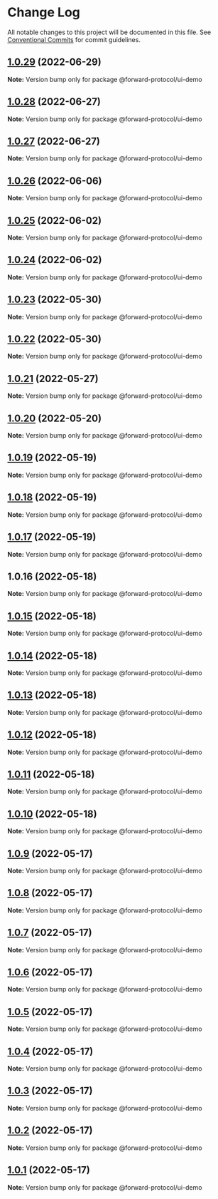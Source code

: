 # Change Log

All notable changes to this project will be documented in this file.
See [Conventional Commits](https://conventionalcommits.org) for commit guidelines.

## [1.0.29](https://github.com/Forward-Protocol/forward-design-system/compare/@forward-protocol/ui-demo@1.0.28...@forward-protocol/ui-demo@1.0.29) (2022-06-29)

**Note:** Version bump only for package @forward-protocol/ui-demo





## [1.0.28](https://github.com/Forward-Protocol/forward-design-system/compare/@forward-protocol/ui-demo@1.0.27...@forward-protocol/ui-demo@1.0.28) (2022-06-27)

**Note:** Version bump only for package @forward-protocol/ui-demo





## [1.0.27](https://github.com/Forward-Protocol/forward-design-system/compare/@forward-protocol/ui-demo@1.0.26...@forward-protocol/ui-demo@1.0.27) (2022-06-27)

**Note:** Version bump only for package @forward-protocol/ui-demo





## [1.0.26](https://github.com/Forward-Protocol/forward-design-system/compare/@forward-protocol/ui-demo@1.0.25...@forward-protocol/ui-demo@1.0.26) (2022-06-06)

**Note:** Version bump only for package @forward-protocol/ui-demo





## [1.0.25](https://github.com/Forward-Protocol/forward-design-system/compare/@forward-protocol/ui-demo@1.0.24...@forward-protocol/ui-demo@1.0.25) (2022-06-02)

**Note:** Version bump only for package @forward-protocol/ui-demo





## [1.0.24](https://github.com/Forward-Protocol/forward-design-system/compare/@forward-protocol/ui-demo@1.0.23...@forward-protocol/ui-demo@1.0.24) (2022-06-02)

**Note:** Version bump only for package @forward-protocol/ui-demo





## [1.0.23](https://github.com/Forward-Protocol/forward-design-system/compare/@forward-protocol/ui-demo@1.0.22...@forward-protocol/ui-demo@1.0.23) (2022-05-30)

**Note:** Version bump only for package @forward-protocol/ui-demo





## [1.0.22](https://github.com/Forward-Protocol/forward-design-system/compare/@forward-protocol/ui-demo@1.0.21...@forward-protocol/ui-demo@1.0.22) (2022-05-30)

**Note:** Version bump only for package @forward-protocol/ui-demo





## [1.0.21](https://github.com/Forward-Protocol/forward-design-system/compare/@forward-protocol/ui-demo@1.0.20...@forward-protocol/ui-demo@1.0.21) (2022-05-27)

**Note:** Version bump only for package @forward-protocol/ui-demo





## [1.0.20](https://github.com/Forward-Protocol/forward-design-system/compare/@forward-protocol/ui-demo@1.0.17...@forward-protocol/ui-demo@1.0.20) (2022-05-20)

**Note:** Version bump only for package @forward-protocol/ui-demo





## [1.0.19](https://github.com/Forward-Protocol/forward-design-system/compare/@forward-protocol/ui-demo@1.0.18...@forward-protocol/ui-demo@1.0.19) (2022-05-19)

**Note:** Version bump only for package @forward-protocol/ui-demo





## [1.0.18](https://github.com/Forward-Protocol/forward-design-system/compare/@forward-protocol/ui-demo@1.0.17...@forward-protocol/ui-demo@1.0.18) (2022-05-19)

**Note:** Version bump only for package @forward-protocol/ui-demo





## [1.0.17](https://github.com/Forward-Protocol/forward-design-system/compare/@forward-protocol/ui-demo@1.0.16...@forward-protocol/ui-demo@1.0.17) (2022-05-19)

**Note:** Version bump only for package @forward-protocol/ui-demo





## 1.0.16 (2022-05-18)

**Note:** Version bump only for package @forward-protocol/ui-demo





## [1.0.15](https://github.com/Forward-Protocol/forward-design-system/compare/@forward-protocol/ui-demo@1.0.14...@forward-protocol/ui-demo@1.0.15) (2022-05-18)

**Note:** Version bump only for package @forward-protocol/ui-demo





## [1.0.14](https://github.com/Forward-Protocol/forward-design-system/compare/@forward-protocol/ui-demo@1.0.13...@forward-protocol/ui-demo@1.0.14) (2022-05-18)

**Note:** Version bump only for package @forward-protocol/ui-demo





## [1.0.13](https://github.com/Forward-Protocol/forward-design-system/compare/@forward-protocol/ui-demo@1.0.12...@forward-protocol/ui-demo@1.0.13) (2022-05-18)

**Note:** Version bump only for package @forward-protocol/ui-demo





## [1.0.12](https://github.com/Forward-Protocol/forward-design-system/compare/@forward-protocol/ui-demo@1.0.11...@forward-protocol/ui-demo@1.0.12) (2022-05-18)

**Note:** Version bump only for package @forward-protocol/ui-demo





## [1.0.11](https://github.com/Forward-Protocol/forward-design-system/compare/@forward-protocol/ui-demo@1.0.10...@forward-protocol/ui-demo@1.0.11) (2022-05-18)

**Note:** Version bump only for package @forward-protocol/ui-demo





## [1.0.10](https://github.com/Forward-Protocol/forward-design-system/compare/@forward-protocol/ui-demo@1.0.9...@forward-protocol/ui-demo@1.0.10) (2022-05-18)

**Note:** Version bump only for package @forward-protocol/ui-demo





## [1.0.9](https://github.com/Forward-Protocol/forward-design-system/compare/@forward-protocol/ui-demo@1.0.8...@forward-protocol/ui-demo@1.0.9) (2022-05-17)

**Note:** Version bump only for package @forward-protocol/ui-demo





## [1.0.8](https://github.com/Forward-Protocol/forward-design-system/compare/@forward-protocol/ui-demo@1.0.7...@forward-protocol/ui-demo@1.0.8) (2022-05-17)

**Note:** Version bump only for package @forward-protocol/ui-demo





## [1.0.7](https://github.com/Forward-Protocol/forward-design-system/compare/@forward-protocol/ui-demo@1.0.6...@forward-protocol/ui-demo@1.0.7) (2022-05-17)

**Note:** Version bump only for package @forward-protocol/ui-demo





## [1.0.6](https://github.com/Forward-Protocol/forward-design-system/compare/@forward-protocol/ui-demo@1.0.5...@forward-protocol/ui-demo@1.0.6) (2022-05-17)

**Note:** Version bump only for package @forward-protocol/ui-demo





## [1.0.5](https://github.com/Forward-Protocol/forward-design-system/compare/@forward-protocol/ui-demo@1.0.4...@forward-protocol/ui-demo@1.0.5) (2022-05-17)

**Note:** Version bump only for package @forward-protocol/ui-demo





## [1.0.4](https://github.com/Forward-Protocol/forward-design-system/compare/@forward-protocol/ui-demo@1.0.3...@forward-protocol/ui-demo@1.0.4) (2022-05-17)

**Note:** Version bump only for package @forward-protocol/ui-demo





## [1.0.3](https://github.com/Forward-Protocol/forward-design-system/compare/@forward-protocol/ui-demo@1.0.2...@forward-protocol/ui-demo@1.0.3) (2022-05-17)

**Note:** Version bump only for package @forward-protocol/ui-demo





## [1.0.2](https://github.com/Forward-Protocol/forward-design-system/compare/@forward-protocol/ui-demo@1.0.1...@forward-protocol/ui-demo@1.0.2) (2022-05-17)

**Note:** Version bump only for package @forward-protocol/ui-demo





## [1.0.1](https://github.com/Forward-Protocol/forward-design-system/compare/@forward-protocol/ui-demo@1.0.0...@forward-protocol/ui-demo@1.0.1) (2022-05-17)

**Note:** Version bump only for package @forward-protocol/ui-demo
